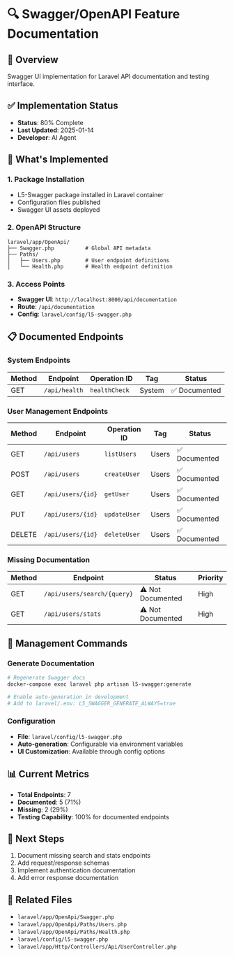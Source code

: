 # 🔍 Swagger/OpenAPI Feature Documentation

## 🎯 **Overview**
Swagger UI implementation for Laravel API documentation and testing interface.

## ✅ **Implementation Status**
- **Status**: 80% Complete
- **Last Updated**: 2025-01-14
- **Developer**: AI Agent

## 🚀 **What's Implemented**

### **1. Package Installation**
- L5-Swagger package installed in Laravel container
- Configuration files published
- Swagger UI assets deployed

### **2. OpenAPI Structure**
```
laravel/app/OpenApi/
├── Swagger.php          # Global API metadata
├── Paths/
│   ├── Users.php        # User endpoint definitions
│   └── Health.php       # Health endpoint definition
```

### **3. Access Points**
- **Swagger UI**: `http://localhost:8000/api/documentation`
- **Route**: `/api/documentation`
- **Config**: `laravel/config/l5-swagger.php`

## 📋 **Documented Endpoints**

### **System Endpoints**
| Method | Endpoint | Operation ID | Tag | Status |
|--------|----------|--------------|-----|--------|
| GET | `/api/health` | `healthCheck` | System | ✅ Documented |

### **User Management Endpoints**
| Method | Endpoint | Operation ID | Tag | Status |
|--------|----------|--------------|-----|--------|
| GET | `/api/users` | `listUsers` | Users | ✅ Documented |
| POST | `/api/users` | `createUser` | Users | ✅ Documented |
| GET | `/api/users/{id}` | `getUser` | Users | ✅ Documented |
| PUT | `/api/users/{id}` | `updateUser` | Users | ✅ Documented |
| DELETE | `/api/users/{id}` | `deleteUser` | Users | ✅ Documented |

### **Missing Documentation**
| Method | Endpoint | Status | Priority |
|--------|----------|--------|----------|
| GET | `/api/users/search/{query}` | ⚠️ Not Documented | High |
| GET | `/api/users/stats` | ⚠️ Not Documented | High |

## 🔧 **Management Commands**

### **Generate Documentation**
```bash
# Regenerate Swagger docs
docker-compose exec laravel php artisan l5-swagger:generate

# Enable auto-generation in development
# Add to laravel/.env: L5_SWAGGER_GENERATE_ALWAYS=true
```

### **Configuration**
- **File**: `laravel/config/l5-swagger.php`
- **Auto-generation**: Configurable via environment variables
- **UI Customization**: Available through config options

## 📊 **Current Metrics**
- **Total Endpoints**: 7
- **Documented**: 5 (71%)
- **Missing**: 2 (29%)
- **Testing Capability**: 100% for documented endpoints

## 🎯 **Next Steps**
1. Document missing search and stats endpoints
2. Add request/response schemas
3. Implement authentication documentation
4. Add error response documentation

## 🔗 **Related Files**
- `laravel/app/OpenApi/Swagger.php`
- `laravel/app/OpenApi/Paths/Users.php`
- `laravel/app/OpenApi/Paths/Health.php`
- `laravel/config/l5-swagger.php`
- `laravel/app/Http/Controllers/Api/UserController.php`
